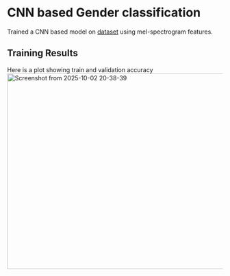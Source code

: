 # CNN based Gender classification
Trained a CNN based model on [dataset](https://www.kaggle.com/datasets/murtadhanajim/gender-recognition-by-voiceoriginal) using mel-spectrogram features.
## Training Results
Here is a plot showing train and validation accuracy
<img width="1214" height="456" alt="Screenshot from 2025-10-02 20-38-39" src="https://github.com/user-attachments/assets/9e1cfd81-18e6-418b-882d-c961f8efe9b4" />

